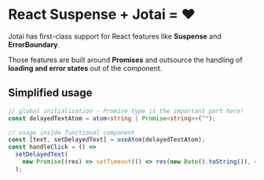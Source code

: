 # React Suspense + Jotai = ❤️

Jotai has first-class support for React features like **Suspense** and **ErrorBoundary**.

Those features are built around **Promises** and outsource the handling of **loading and error states** out of the component.

## Simplified usage

```ts
// global initialization - Promise type is the important part here!
const delayedTextAtom = atom<string | Promise<string>>("");

// usage inside functional component
const [text, setDelayedText] = useAtom(delayedTextAtom);
const handleClick = () =>
  setDelayedText(
    new Promise((res) => setTimeout(() => res(new Date().toString()), 4000))
  );
```
